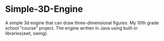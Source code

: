 # Simple-3D-Engine
A simple 3d engine that can draw three-dimensional figures. 
My 10th grade school "course" project.
The engine written in Java using built-in libraries(awt, swing).
